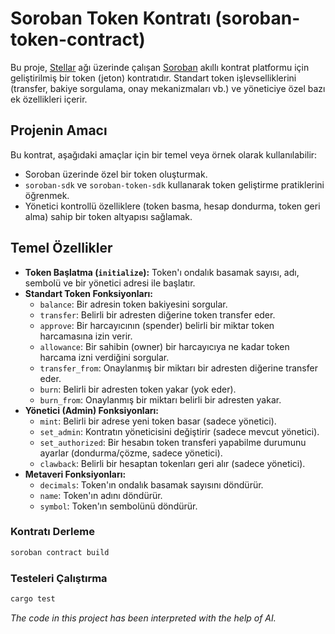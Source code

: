 # Soroban Token Kontratı (soroban-token-contract)

Bu proje, [Stellar](https://stellar.org/) ağı üzerinde çalışan [Soroban](https://soroban.stellar.org/) akıllı kontrat platformu için geliştirilmiş bir token (jeton) kontratıdır.
Standart token işlevselliklerini (transfer, bakiye sorgulama, onay mekanizmaları vb.) ve yöneticiye özel bazı ek özellikleri içerir.

## Projenin Amacı

Bu kontrat, aşağıdaki amaçlar için bir temel veya örnek olarak kullanılabilir:

*   Soroban üzerinde özel bir token oluşturmak.
*   `soroban-sdk` ve `soroban-token-sdk` kullanarak token geliştirme pratiklerini öğrenmek.
*   Yönetici kontrollü özelliklere (token basma, hesap dondurma, token geri alma) sahip bir token altyapısı sağlamak.

## Temel Özellikler

*   **Token Başlatma (`initialize`):** Token'ı ondalık basamak sayısı, adı, sembolü ve bir yönetici adresi ile başlatır.
*   **Standart Token Fonksiyonları:**
    *   `balance`: Bir adresin token bakiyesini sorgular.
    *   `transfer`: Belirli bir adresten diğerine token transfer eder.
    *   `approve`: Bir harcayıcının (spender) belirli bir miktar token harcamasına izin verir.
    *   `allowance`: Bir sahibin (owner) bir harcayıcıya ne kadar token harcama izni verdiğini sorgular.
    *   `transfer_from`: Onaylanmış bir miktarı bir adresten diğerine transfer eder.
    *   `burn`: Belirli bir adresten token yakar (yok eder).
    *   `burn_from`: Onaylanmış bir miktarı belirli bir adresten yakar.
*   **Yönetici (Admin) Fonksiyonları:**
    *   `mint`: Belirli bir adrese yeni token basar (sadece yönetici).
    *   `set_admin`: Kontratın yöneticisini değiştirir (sadece mevcut yönetici).
    *   `set_authorized`: Bir hesabın token transferi yapabilme durumunu ayarlar (dondurma/çözme, sadece yönetici).
    *   `clawback`: Belirli bir hesaptan tokenları geri alır (sadece yönetici).
*   **Metaveri Fonksiyonları:**
    *   `decimals`: Token'ın ondalık basamak sayısını döndürür.
    *   `name`: Token'ın adını döndürür.
    *   `symbol`: Token'ın sembolünü döndürür.

### Kontratı Derleme

```bash
soroban contract build
```
### Testeleri Çalıştırma
```bash
cargo test
```

*The code in this project has been interpreted with the help of AI.*
